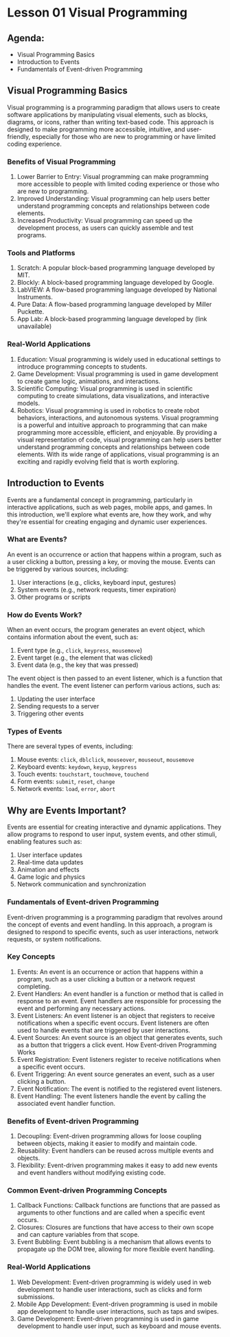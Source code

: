 # Lesson 01 Visual Programming

## Agenda:
- Visual Programming Basics
- Introduction to Events
- Fundamentals of Event-driven Programming


## Visual Programming Basics
Visual programming is a programming paradigm that allows users to create software applications by manipulating visual elements, such as blocks, diagrams, or icons, rather than writing text-based code. This approach is designed to make programming more accessible, intuitive, and user-friendly, especially for those who are new to programming or have limited coding experience.

### Benefits of Visual Programming
1. Lower Barrier to Entry: Visual programming can make programming more accessible to people with limited coding experience or those who are new to programming.
2. Improved Understanding: Visual programming can help users better understand programming concepts and relationships between code elements.
3. Increased Productivity: Visual programming can speed up the development process, as users can quickly assemble and test programs.

### Tools and Platforms
1. Scratch: A popular block-based programming language developed by MIT.
2. Blockly: A block-based programming language developed by Google.
3. LabVIEW: A flow-based programming language developed by National Instruments.
4. Pure Data: A flow-based programming language developed by Miller Puckette.
5. App Lab: A block-based programming language developed by (link unavailable)

### Real-World Applications
1. Education: Visual programming is widely used in educational settings to introduce programming concepts to students.
2. Game Development: Visual programming is used in game development to create game logic, animations, and interactions.
3. Scientific Computing: Visual programming is used in scientific computing to create simulations, data visualizations, and interactive models.
4. Robotics: Visual programming is used in robotics to create robot behaviors, interactions, and autonomous systems.
Visual programming is a powerful and intuitive approach to programming that can make programming more accessible, efficient, and enjoyable. By providing a visual representation of code, visual programming can help users better understand programming concepts and relationships between code elements. With its wide range of applications, visual programming is an exciting and rapidly evolving field that is worth exploring.


## Introduction to Events
Events are a fundamental concept in programming, particularly in interactive applications, such as web pages, mobile apps, and games. In this introduction, we'll explore what events are, how they work, and why they're essential for creating engaging and dynamic user experiences.

### What are Events?
An event is an occurrence or action that happens within a program, such as a user clicking a button, pressing a key, or moving the mouse. Events can be triggered by various sources, including:
1. User interactions (e.g., clicks, keyboard input, gestures)
2. System events (e.g., network requests, timer expiration)
3. Other programs or scripts

### How do Events Work?
When an event occurs, the program generates an event object, which contains information about the event, such as:
1. Event type (e.g., ```click```, ```keypress```, ```mousemove```)
2. Event target (e.g., the element that was clicked)
3. Event data (e.g., the key that was pressed)

The event object is then passed to an event listener, which is a function that handles the event. The event listener can perform various actions, such as:
1. Updating the user interface
2. Sending requests to a server
3. Triggering other events

### Types of Events
There are several types of events, including:
1. Mouse events: ```click```, ```dblclick```, ```mouseover```, ```mouseout```, ```mousemove```
2. Keyboard events: ```keydown```, ```keyup```, ```keypress```
3. Touch events: ```touchstart```, ```touchmove```, ```touchend```
4. Form events: ```submit```, ```reset```, ```change```
5. Network events: ```load```, ```error```, ```abort```


## Why are Events Important?
Events are essential for creating interactive and dynamic applications. They allow programs to respond to user input, system events, and other stimuli, enabling features such as:
1. User interface updates
2. Real-time data updates
3. Animation and effects
4. Game logic and physics
5. Network communication and synchronization

### Fundamentals of Event-driven Programming
Event-driven programming is a programming paradigm that revolves around the concept of events and event handling. In this approach, a program is designed to respond to specific events, such as user interactions, network requests, or system notifications.


### Key Concepts
1. Events: An event is an occurrence or action that happens within a program, such as a user clicking a button or a network request completing.
2. Event Handlers: An event handler is a function or method that is called in response to an event. Event handlers are responsible for processing the event and performing any necessary actions.
3. Event Listeners: An event listener is an object that registers to receive notifications when a specific event occurs. Event listeners are often used to handle events that are triggered by user interactions.
4. Event Sources: An event source is an object that generates events, such as a button that triggers a click event.
How Event-driven Programming Works
1. Event Registration: Event listeners register to receive notifications when a specific event occurs.
2. Event Triggering: An event source generates an event, such as a user clicking a button.
3. Event Notification: The event is notified to the registered event listeners.
4. Event Handling: The event listeners handle the event by calling the associated event handler function.


### Benefits of Event-driven Programming
1. Decoupling: Event-driven programming allows for loose coupling between objects, making it easier to modify and maintain code.
2. Reusability: Event handlers can be reused across multiple events and objects.
3. Flexibility: Event-driven programming makes it easy to add new events and event handlers without modifying existing code.


### Common Event-driven Programming Concepts
1. Callback Functions: Callback functions are functions that are passed as arguments to other functions and are called when a specific event occurs.
2. Closures: Closures are functions that have access to their own scope and can capture variables from that scope.
3. Event Bubbling: Event bubbling is a mechanism that allows events to propagate up the DOM tree, allowing for more flexible event handling.


### Real-World Applications
1. Web Development: Event-driven programming is widely used in web development to handle user interactions, such as clicks and form submissions.
2. Mobile App Development: Event-driven programming is used in mobile app development to handle user interactions, such as taps and swipes.
3. Game Development: Event-driven programming is used in game development to handle user input, such as keyboard and mouse events.
